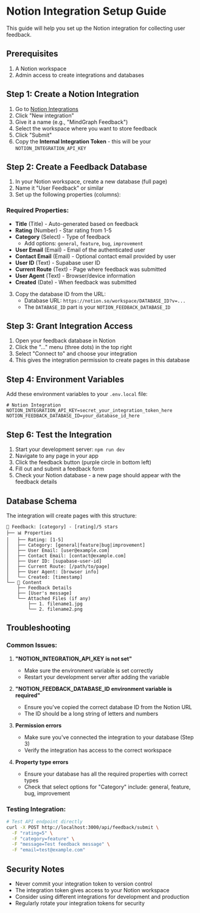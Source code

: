 # Notion Integration Setup Guide

This guide will help you set up the Notion integration for collecting user feedback.

## Prerequisites

1. A Notion workspace
2. Admin access to create integrations and databases

## Step 1: Create a Notion Integration

1. Go to [Notion Integrations](https://www.notion.so/my-integrations)
2. Click "New integration"
3. Give it a name (e.g., "MindGraph Feedback")
4. Select the workspace where you want to store feedback
5. Click "Submit"
6. Copy the **Internal Integration Token** - this will be your `NOTION_INTEGRATION_API_KEY`

## Step 2: Create a Feedback Database

1. In your Notion workspace, create a new database (full page)
2. Name it "User Feedback" or similar
3. Set up the following properties (columns):

### Required Properties:
- **Title** (Title) - Auto-generated based on feedback
- **Rating** (Number) - Star rating from 1-5
- **Category** (Select) - Type of feedback
  - Add options: `general`, `feature`, `bug`, `improvement`
- **User Email** (Email) - Email of the authenticated user
- **Contact Email** (Email) - Optional contact email provided by user
- **User ID** (Text) - Supabase user ID
- **Current Route** (Text) - Page where feedback was submitted
- **User Agent** (Text) - Browser/device information
- **Created** (Date) - When feedback was submitted

3. Copy the database ID from the URL:
   - Database URL: `https://notion.so/workspace/DATABASE_ID?v=...`
   - The `DATABASE_ID` part is your `NOTION_FEEDBACK_DATABASE_ID`

## Step 3: Grant Integration Access

1. Open your feedback database in Notion
2. Click the "..." menu (three dots) in the top right
3. Select "Connect to" and choose your integration
4. This gives the integration permission to create pages in this database

## Step 4: Environment Variables

Add these environment variables to your `.env.local` file:

```env
# Notion Integration
NOTION_INTEGRATION_API_KEY=secret_your_integration_token_here
NOTION_FEEDBACK_DATABASE_ID=your_database_id_here
```

## Step 6: Test the Integration

1. Start your development server: `npm run dev`
2. Navigate to any page in your app
3. Click the feedback button (purple circle in bottom left)
4. Fill out and submit a feedback form
5. Check your Notion database - a new page should appear with the feedback details

## Database Schema

The integration will create pages with this structure:

```
📝 Feedback: [category] - [rating]/5 stars
├── 📊 Properties
│   ├── Rating: [1-5]
│   ├── Category: [general|feature|bug|improvement]
│   ├── User Email: [user@example.com]
│   ├── Contact Email: [contact@example.com]
│   ├── User ID: [supabase-user-id]
│   ├── Current Route: [/path/to/page]
│   ├── User Agent: [browser info]
│   └── Created: [timestamp]
└── 📄 Content
    ├── Feedback Details
    ├── [User's message]
    └── Attached Files (if any)
        ├── 1. filename1.jpg
        └── 2. filename2.png
```

## Troubleshooting

### Common Issues:

1. **"NOTION_INTEGRATION_API_KEY is not set"**
   - Make sure the environment variable is set correctly
   - Restart your development server after adding the variable

2. **"NOTION_FEEDBACK_DATABASE_ID environment variable is required"**
   - Ensure you've copied the correct database ID from the Notion URL
   - The ID should be a long string of letters and numbers

3. **Permission errors**
   - Make sure you've connected the integration to your database (Step 3)
   - Verify the integration has access to the correct workspace

4. **Property type errors**
   - Ensure your database has all the required properties with correct types
   - Check that select options for "Category" include: general, feature, bug, improvement

### Testing Integration:

```bash
# Test API endpoint directly
curl -X POST http://localhost:3000/api/feedback/submit \
  -F "rating=5" \
  -F "category=feature" \
  -F "message=Test feedback message" \
  -F "email=test@example.com"
```

## Security Notes

- Never commit your integration token to version control
- The integration token gives access to your Notion workspace
- Consider using different integrations for development and production
- Regularly rotate your integration tokens for security 
